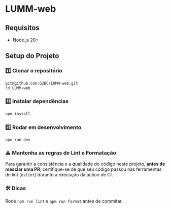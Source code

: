 # LUMM-web

## Requisitos

- Node.js 20+

## Setup do Projeto

### 1️⃣ Clonar o repositório

```bash
git@github.com:G2BC/LUMM-web.git
cd LUMM-web
```

### 2️⃣ Instalar dependências

```bash
npm install
```

### 5️⃣ Rodar em desenvolvimento

```bash
npm run dev
```

### ⚠️ Mantenha as regras de Lint e Formatação

Para garantir a consistência e a qualidade do código neste projeto, **antes de mesclar uma PR**, certifique-se de que seu código passou nas ferramentas de lint (`eslint`) durante a execução da action de CI.

### 🛠️ Dicas

Rode `npm run lint` e `npm run format` antes de commitar.
